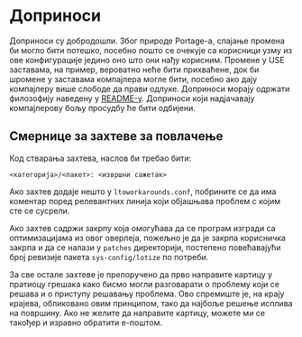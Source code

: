# Доприноси

Доприноси су добродошли. Због природе Portage-а, спајање промена би могло бити потешко, посебно пошто се очекује са корисници узму из ове конфигурације једино оно што они нађу корисним. Промене у USE заставама, на пример, вероватно неће бити прихваћене, док би шромене у заставама компајлера могле бити, посебно ако дају компајлеру више слободе да прави одлуке. Доприноси морају одржати филозофију наведену у [README-у](README_sr.md). Доприноси који надјачавају компајлерову бољу просудбу ће бити одбијени.

## Смернице за захтеве за повлачење

Код стварања захтева, наслов би требао бити:

~~~ text
<категорија>/<пакет>: <извршни сажетак>
~~~

Ако захтев додаје нешто у `ltoworkarounds.conf`, побрините се да има коментар поред релевантних линија који објашњава проблем с којим сте се сусрели.

Ако захтев садржи закрпу која омогућава да се програм изгради са оптимизацијама из овог оверлеја, пожељно је да је закрпа корисничка закрпа и да се налази у `patches` директорији, постепено повећавајући број ревизије пакета `sys-config/lotize` по потреби.

За све остале захтеве је препоручено да прво направите картицу у пратиоцу грешака како бисмо могли разговарати о проблему који се решава и о приступу решавању проблема. Ово спремиште је, на крају крајева, обликовано овим принципом, тако да најбоље решење исплива на површину. Ако не желите да направите картицу, можете ми се такођер и изравно обратити е-поштом.
